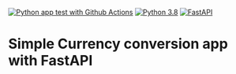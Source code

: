 [![Python app test with Github Actions](https://github.com/RKAnonymous/currency-fastapi/actions/workflows/ci.yml/badge.svg?branhc=master)](https://github.com/RKAnonymous/currency-fastapi/actions/workflows/ci.yml)
[![Python 3.8](https://img.shields.io/badge/python-3.8-blue.svg?logo=Python&logoColor=yellow)](https://www.python.org/downloads/release/python-360/)
[![FastAPI](https://img.shields.io/badge/FastAPI-0.85.0-009688.svg?style=flat&logo=FastAPI&logoColor=white)](https://fastapi.tiangolo.com)

# Simple Currency conversion app with FastAPI
